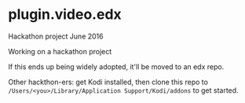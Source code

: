 # plugin.video.edx
Hackathon project June 2016

Working on a hackathon project

If this ends up being widely adopted, it'll be moved to an edx repo.

Other hackthon-ers: get Kodi installed, then clone this repo to `/Users/<you>/Library/Application Support/Kodi/addons` to get started.
